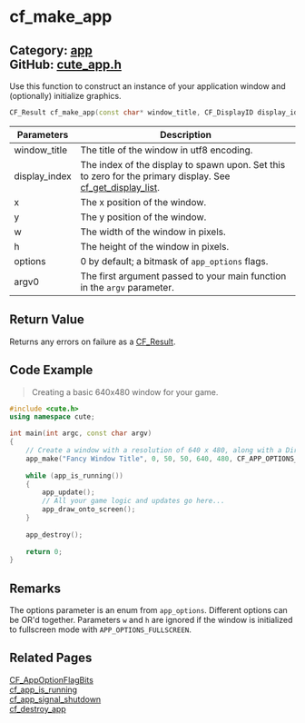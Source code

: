 [//]: # (This file is automatically generated by Cute Framework's docs parser.)
[//]: # (Do not edit this file by hand!)
[//]: # (See: https://github.com/RandyGaul/cute_framework/blob/master/samples/docs_parser.cpp)
[](../header.md ':include')

# cf_make_app

Category: [app](/api_reference?id=app)  
GitHub: [cute_app.h](https://github.com/RandyGaul/cute_framework/blob/master/include/cute_app.h)  
---

Use this function to construct an instance of your application window and (optionally) initialize graphics.

```cpp
CF_Result cf_make_app(const char* window_title, CF_DisplayID display_id, int x, int y, int w, int h, CF_AppOptionFlags options, const char* argv0);
```

Parameters | Description
--- | ---
window_title | The title of the window in utf8 encoding.
display_index | The index of the display to spawn upon. Set this to zero for the primary display. See [cf_get_display_list](/app/cf_get_display_list.md).
x | The x position of the window.
y | The y position of the window.
w | The width of the window in pixels.
h | The height of the window in pixels.
options | 0 by default; a bitmask of `app_options` flags.
argv0 | The first argument passed to your main function in the `argv` parameter.

## Return Value

Returns any errors on failure as a [CF_Result](/utility/cf_result.md).

## Code Example

> Creating a basic 640x480 window for your game.

```cpp
#include <cute.h>
using namespace cute;

int main(int argc, const char argv)
{
    // Create a window with a resolution of 640 x 480, along with a DirectX 11 context.
    app_make("Fancy Window Title", 0, 50, 50, 640, 480, CF_APP_OPTIONS_RESIZABLE_BIT, argv[0]);
    
    while (app_is_running())
    {
        app_update();
        // All your game logic and updates go here...
        app_draw_onto_screen();
    }
    
    app_destroy();
    
    return 0;
}
```

## Remarks

The options parameter is an enum from `app_options`. Different options can be OR'd together.
Parameters `w` and `h` are ignored if the window is initialized to fullscreen mode with `APP_OPTIONS_FULLSCREEN`.

## Related Pages

[CF_AppOptionFlagBits](/app/cf_appoptionflagbits.md)  
[cf_app_is_running](/app/cf_app_is_running.md)  
[cf_app_signal_shutdown](/app/cf_app_signal_shutdown.md)  
[cf_destroy_app](/app/cf_destroy_app.md)  
